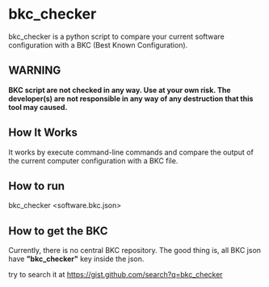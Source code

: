 # bkc_checker
bkc_checker is a python script to compare your current software configuration with a BKC (Best Known Configuration).

## WARNING
**BKC script are not checked in any way. Use at your own risk. The developer(s) are not responsible in any way of any destruction that this tool may caused.**

## How It Works
It works by execute command-line commands and compare the output of the current computer configuration with a BKC file.

## How to run
bkc_checker <software.bkc.json>

## How to get the BKC
Currently, there is no central BKC repository. The good thing is, all BKC json have **"bkc_checker"** key inside the json. 

try to search it at https://gist.github.com/search?q=bkc_checker
